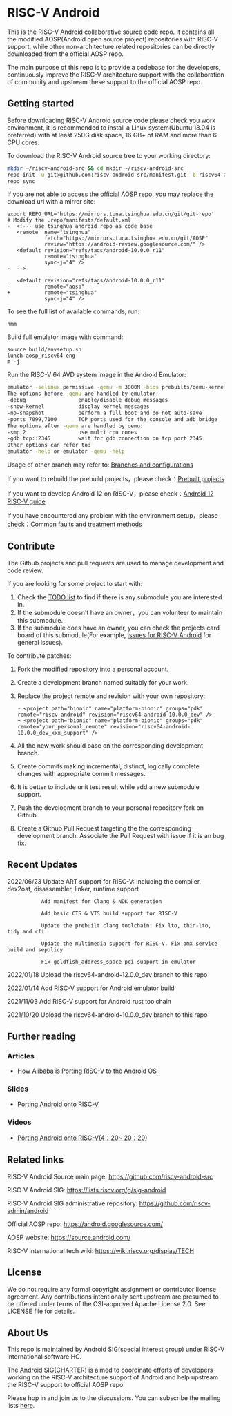 # RISC-V Android 

This is the RISC-V Android collaborative source code repo. It contains all the modified AOSP(Android open source project) repositories with RISC-V support, while other non-architecture related repositories can be directly downloaded from the official AOSP repo.

The main purpose of this repo is to provide a codebase for the developers, continuously improve the RISC-V architecture support with the collaboration of community and upstream these support to the official AOSP repo.

## Getting started 

Before downloading RISC-V Android source code please check you work environment, it is recommended to install a Linux system(Ubuntu 18.04 is preferred) with at least 250G disk space, 16 GB+ of RAM and more than 6 CPU cores. 

To download the RISC-V Android source tree to your working directory:

```bash
mkdir ~/riscv-android-src && cd mkdir ~/riscv-android-src
repo init -u git@github.com:riscv-android-src/manifest.git -b riscv64-android-10.0.0_dev
repo sync
```

If you are not able to access the official AOSP repo, you may replace the download url with a mirror site:

```
export REPO_URL='https://mirrors.tuna.tsinghua.edu.cn/git/git-repo'
# Modify the .repo/manifests/default.xml
-  <!--- use tsinghua android repo as code base
   <remote  name="tsinghua"
            fetch="https://mirrors.tuna.tsinghua.edu.cn/git/AOSP"
            review="https://android-review.googlesource.com/" />
   <default revision="refs/tags/android-10.0.0_r11"
            remote="tsinghua"
            sync-j="4" />
-  -->

   <default revision="refs/tags/android-10.0.0_r11"
-           remote="aosp"
+           remote="tsinghua"
            sync-j="4" />
```

To see the full list of available commands, run:

```
hmm
```

Build full emulator image with command:

```
source build/envsetup.sh
lunch aosp_riscv64-eng
m -j
```

Run the RISC-V 64 AVD system image in the Android Emulator:

```bash
emulator -selinux permissive -qemu -m 3800M -bios prebuilts/qemu-kernel/riscv64/ranchu/fw_jump.bin 
The options before -qemu are handled by emulator:
-debug                 enable/disable debug messages
-show-kernel           display kernel messages
-no-snapshot           perform a full boot and do not auto-save
-ports 7099,7100       TCP ports used for the console and adb bridge
The options after -qemu are handled by qemu:
-smp 2                 use multi cpu cores
-gdb tcp::2345         wait for gdb connection on tcp port 2345
Other options can refer to:
emulator -help or emulator -qemu -help
```

Usage of other branch may refer to:  [Branches and configurations](https://github.com/riscv-android-src/riscv-android/blob/main/doc/branches_and_configurations.md)

If you want to rebuild the prebuild projects，please check：[Prebuilt projects](https://github.com/riscv-android-src/riscv-android/blob/main/doc/prebuilt_projects.md)

If you want to develop Android 12 on RISC-V，please check：[Android 12 RISC-V guide](https://github.com/riscv-android-src/riscv-android/blob/main/doc/android12.md)

If you have encountered any problem with the environment setup，please check：[Common faults and treatment methods](https://github.com/riscv-android-src/riscv-android/blob/main/doc/common_faults_and_treatment_methods.md)

## Contribute

The Github projects and pull requests are used to manage development and code review.

If you are looking for some project to start with:

   1. Check the [TODO list](https://github.com/riscv-android-src/riscv-android/blob/main/doc/TODO_list.md) to find if there is any submodule you are interested in.
   2. If the submodule doesn't have an owner，you can volunteer to maintain this submodule.
   3. If the submodule does have an owner,  you can check the projects card board of this submodule(For example, [issues for RISC-V Android](https://github.com/orgs/riscv-android-src/projects/1 ) for general issues).

To contribute patches:

1. Fork the modified repository into a personal account.

2. Create a development branch named suitably for your work.

3. Replace the project remote and revision with your own repository:

   ```
   - <project path="bionic" name="platform-bionic" groups="pdk" remote="riscv-android" revision="riscv64-android-10.0.0_dev" />
   + <project path="bionic" name="platform-bionic" groups="pdk" remote="your_personal_remote" revision="riscv64-android-10.0.0_dev_xxx_support" />
   ```

4. All the new work should base on the corresponding development branch. 

5. Create commits making incremental, distinct, logically complete changes with appropriate commit messages.

6. It is better to include unit test result while add a new submodule support.

7. Push the development branch to your personal repository fork on Github.

8. Create a Github Pull Request targeting the the corresponding development branch. Associate the Pull Request with issue if it is an bug fix.

## Recent Updates
2022/06/23		Update ART support for RISC-V: Including the compiler, dex2oat, disassembler, linker, runtime support

               Add manifest for Clang & NDK generation
               
               Add basic CTS & VTS build support for RISC-V
               
               Update the prebuilt clang toolchain: Fix lto, thin-lto, tidy and cfi
               
               Update the multimedia support for RISC-V. Fix omx service build and sepolicy
               
               Fix goldfish_address_space pci support in emulator 

2022/01/18		Upload the riscv64-android-12.0.0_dev branch to this repo

2022/01/14		Add RISC-V support for Android emulator build

2021/11/03		Add RISC-V support for Android rust toolchain

2021/10/20		Upload the riscv64-android-10.0.0_dev branch to this repo

## Further reading

### Articles

- [How Alibaba is Porting RISC-V to the Android OS](https://riscv.org/blog/2021/11/how-alibaba-is-porting-risc-v-to-the-android-os-guoyin-chen-alibaba/)

### Slides

- [Porting Android onto RISC-V ](https://chipsalliance.org/wp-content/uploads/sites/83/2021/10/porting-android-chips_alliance-slides-v1.2-Han-Mao.pdf)

### Videos

- [Porting Android onto RISC-V(4：20~ 20：20)](https://www.youtube.com/watch?v=auXZdPwYs10&amp;amp;t=218)

## Related links

RISC-V Android Source main page: https://github.com/riscv-android-src

RISC-V Android SIG: https://lists.riscv.org/g/sig-android

RISC-V Android SIG administrative repository: https://github.com/riscv-admin/android

Official AOSP repo: https://android.googlesource.com/

AOSP website: https://source.android.com/

RISC-V international tech wiki: https://wiki.riscv.org/display/TECH

## License

We do not require any formal copyright assignment or contributor license agreement.  Any contributions intentionally sent upstream are presumed to be offered under terms of the OSI-approved Apache License 2.0. See LICENSE file for details.

## About Us

This repo is maintained by Android SIG(special interest group) under RISC-V international software HC.

The Android SIG([CHARTER](https://github.com/riscv-admin/android/blob/main/CHARTER.md)) is aimed to coordinate efforts of developers working on the RISC-V architecture support of Android and help upstream the RISC-V support to official AOSP repo.

Please hop in and join us to the discussions. You can subscribe the mailing lists [here](https://lists.riscv.org/g/sig-android). 



